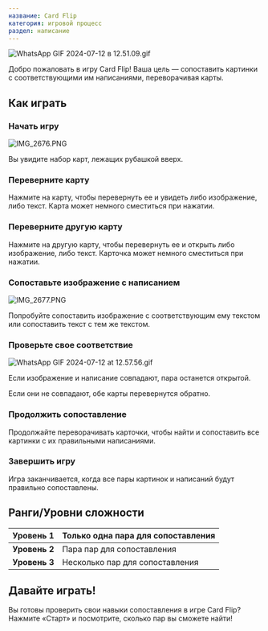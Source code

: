 ```yaml
---
название: Card Flip
категория: игровой процесс
раздел: написание
---
```

![WhatsApp GIF 2024-07-12 в 12.51.09.gif](https://help.Studycat.com/hc/article_attachments/34968069193497)

Добро пожаловать в игру Card Flip! Ваша цель — сопоставить картинки с соответствующими им написаниями, переворачивая карты.

## Как играть

### Начать игру

![IMG_2676.PNG](https://help.Studycat.com/hc/article_attachments/34822508065177)

Вы увидите набор карт, лежащих рубашкой вверх.

### Переверните карту

Нажмите на карту, чтобы перевернуть ее и увидеть либо изображение, либо текст. Карта может немного сместиться при нажатии.

### Переверните другую карту

Нажмите на другую карту, чтобы перевернуть ее и открыть либо изображение, либо текст. Карточка может немного сместиться при нажатии.

### Сопоставьте изображение с написанием

![IMG_2677.PNG](https://help.Studycat.com/hc/article_attachments/34822508072729)

Попробуйте сопоставить изображение с соответствующим ему текстом или сопоставить текст с тем же текстом.

### Проверьте свое соответствие

![WhatsApp GIF 2024-07-12 at 12.57.56.gif](https://help.Studycat.com/hc/article_attachments/34968069197081)

Если изображение и написание совпадают, пара останется открытой.

Если они не совпадают, обе карты перевернутся обратно.

### Продолжить сопоставление

Продолжайте переворачивать карточки, чтобы найти и сопоставить все картинки с их правильными написаниями.

### Завершить игру

Игра заканчивается, когда все пары картинок и написаний будут правильно сопоставлены.

## Ранги/Уровни сложности

| **Уровень 1** | Только одна пара для сопоставления |
| --- | --- |
| **Уровень 2** | Пара пар для сопоставления |
| **Уровень 3** | Несколько пар для сопоставления |

## Давайте играть!

Вы готовы проверить свои навыки сопоставления в игре Card Flip? Нажмите «Старт» и посмотрите, сколько пар вы сможете найти!
